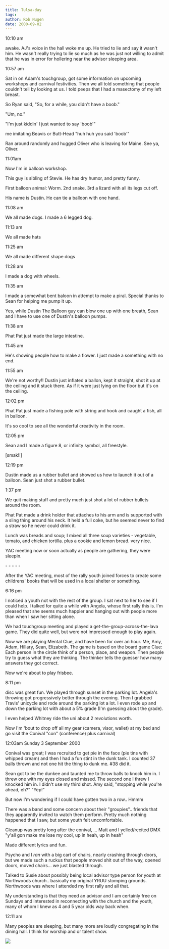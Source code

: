 ```yaml
---
title: Tulsa-day
tags: 
author: Rob Nugen
date: 2000-09-02
---
```


<p class=date>10:10 am

<p>awake.  AJ's voice in the hall woke me up.  He tried to lie and say it
wasn't him.  He wasn't really trying to lie so much as he was just not
willing to admit that he was in error for hollering near the advisor
sleeping area.

<p class=date>10:57 am

<p>Sat in on Adam's touchgroup, got some information on upcoming workshops
and carnival festivities.  Then we all told something that people couldn't
tell by looking at us.  I told peeps that I had a masectomy of my left
breast.

<p>So Ryan said, "So, for a while, you didn't have a boob."

<p>"Um, no."

<p>"I'm just kiddin' I just wanted to say 'boob'"

<p>me imitating Beavis or Butt-Head "huh huh you said 'boob'"

<p>Ran around randomly and hugged Oliver who is leaving for Maine.  See ya,
Oliver.

<p class=date>11:01am

<p>Now I'm in balloon workshop.

<p>This guy is sibling of Stevie.  He has dry humor, and pretty funny.

<p>First balloon animal:  Worm.  2nd snake.  3rd a lizard with all its legs
cut off.

<p>His name is Dustin.  He can tie a balloon with one hand.

<p class=date>11:08 am

<p>We all made dogs.  I made a 6 legged dog.

<p class=date>11:13 am

<p>We all made hats

<p class=date>11:25 am

<p>We all made different shape dogs

<p class=date>11:28 am

<p>I made a dog with wheels.

<p class=date>11:35 am

<p>I made a somewhat bent baloon in attempt to make a piral.  Special thanks
to Sean for helping me pump it up.

<p>Yes, while Dustin The Balloon guy can blow one up with one breath, Sean
and I have to use one of Dustin's balloon pumps.

<p class=date>11:38 am

<p>Phat Pat just made the large intestine.

<p class=date>11:45 am

<p>He's showing people how to make a flower.  I just made a something with
no end.

<p class=date>11:55 am

<p>We're not worthy!!  Dustin just inflated a ballon, kept it straight, shot
it up at the ceiling and it stuck there.  As if it were just lying on the
floor but it's on the ceiling.

<p class=date>12:02 pm

<p>Phat Pat just made a fishing pole with string and hook and caught a fish,
all in balloon.

<p>It's so cool to see all the wonderful creativity in the room.

<p class=date>12:05 pm

<p>Sean and I made a figure 8, or infinity symbol, all freestyle.

<p>[smak!!]

<p class=date>12:19 pm

<p>Dustin made us a rubber bullet and showed us how to launch it out of a
balloon. Sean just shot a rubber bullet.

<p class=date>1:37 pm

<p>We quit making stuff and pretty much just shot a lot of rubber bullets
around the room.

<p>Phat Pat made a drink holder that attaches to his arm and is supported
with a sling thing around his neck.  It held a full coke, but he seemed
never to find a straw so he never could drink it.

<p>Lunch was breads and soup; I mixed all three soup varieties - vegetable,
tomato, and chicken tortilla.  plus a cookie and lemon bread.  very nice.

<p>YAC meeting now or soon actually as people are gathering, they were
sleepin.

<p>- - - - -

<p>After the YAC meeting, most of the rally youth joined forces to create
some childrens' books that will be used in a local shelter or something.

<p class=date>6:16 pm

<p>I noticed a youth not with the rest of the group.  I sat next to her to
see if I could help.  I talked for quite a while with Angela, whose first
rally this is.  I'm pleased that she seems much happier and hanging out with
people more than when I saw her sitting alone.

<p>We had touchgroup meeting and played a get-the-group-across-the-lava
game.  They did quite well, but were not impressed enough to play again.

<p>Now we are playing Mental Clue, and have been for over an hour.  Me, Amy,
Adam, Hillary, Sean, Elizabeth.
The game is based on the board game Clue:  Each person in the circle think
of a person, place, and weapon.  Then people try to guess what they are
thinking.  The thinker tells the guesser how many answers they got correct.

<p>Now we're about to play frisbee.

<p class=date>8:11 pm

<p>disc was great fun.  We played through sunset in the parking lot.
Angela's throwing got progressively better through the evening.   Then I
grabbed Travis' unicycle and rode around the parking lot a lot.  I even rode
up and down the parking lot with about a 5% grade (I'm guessing about the
grade).

<p>I even helped Whitney ride the uni about 2 revolutions worth.

<p>Now I'm 'bout to drop off all my gear (camera, visor, wallet) at my bed
and go visit the Conival  "con" (conference) plus carnival)

<p class=date>12:03am  Sunday 3 September 2000

<p>Conival was great; I was recruited to get pie in the face (pie tins with
whipped cream) and then I had a fun stint in the dunk tank.  I counted 37
balls thrown and not one hit the thing to dunk me.  #38 did it.

<p>Sean got to be the dunkee and taunted me to throw balls to knock him in.
I threw one with my eyes closed and missed.  The second one I threw I
knocked him in.  I didn't use my third shot.  Amy said, "stopping while
you're ahead, eh?"   "Yep!"

<p>But now I'm wondering if I could have gotten two in a row..   Hmmm

<p>There was a band and some concern about their "groupies".. friends that
they apparently invited to watch them perform.  Pretty much nothing happened
that I saw, but some youth felt uncomfortable.

<p>Cleanup was pretty long after the conival, ...  Matt and I yelled/recited
DMX "y'all gon make me lose my cool, up in heah, up in heah"

<p>Made different lyrics and fun.

<p>Psycho and I <em>ran</em> with a big cart of chairs, nearly crashing
through doors, but we made such a ruckus that people moved shit out of the
way, opened doors, moved chairs...  we just blasted through.

<p>Talked to Susie about possibly being local advisor type person for youth
at Northwoods church..  basically my original YRUU stomping grounds.
Northwoods was where I attended my first rally and all that.

<p>My understanding is that they need an advisor and I am certainly free on
Sundays and interested in reconnecting with the church and the youth, many
of whom I knew as 4 and 5 year olds way back when.

<p class=date>12:11 am

<p>Many peoples are sleeping, but many more are loudly congregating in the
dining hall.  I think for worship and or talent show.

<p><img src="/images/rob/wL-ROB.gif">

